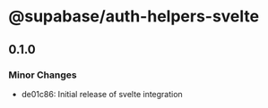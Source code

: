 # @supabase/auth-helpers-svelte

## 0.1.0

### Minor Changes

- de01c86: Initial release of svelte integration
